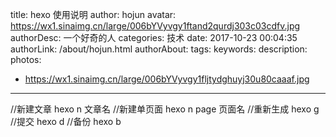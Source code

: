title: hexo 使用说明
author: hojun
avatar: https://wx1.sinaimg.cn/large/006bYVyvgy1ftand2qurdj303c03cdfv.jpg
authorDesc: 一个好奇的人
categories: 技术
date: 2017-10-23 00:04:35
authorLink: /about/hojun.html
authorAbout:
tags:
keywords:
description:
photos:
 - https://wx1.sinaimg.cn/large/006bYVyvgy1fljtydghuyj30u80caaaf.jpg
---
//新建文章
hexo n 文章名
//新建单页面
hexo n page 页面名
//重新生成
hexo g
//提交
hexo d
//备份
hexo b
